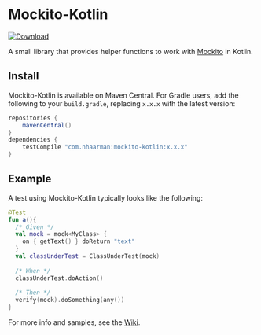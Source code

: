 # Mockito-Kotlin
[ ![Download](https://maven-badges.herokuapp.com/maven-central/com.nhaarman/mockito-kotlin/badge.svg) ](https://maven-badges.herokuapp.com/maven-central/com.nhaarman/mockito-kotlin)

A small library that provides helper functions to work with [Mockito](https://github.com/mockito/mockito) in Kotlin.

## Install

Mockito-Kotlin is available on Maven Central.
For Gradle users, add the following to your `build.gradle`, replacing `x.x.x` with the latest version:

```groovy
repositories {
    mavenCentral()
}
dependencies {
    testCompile "com.nhaarman:mockito-kotlin:x.x.x"
}
```

## Example

A test using Mockito-Kotlin typically looks like the following:

```kotlin
@Test
fun a(){ 
  /* Given */
  val mock = mock<MyClass> {
    on { getText() } doReturn "text"
  }
  val classUnderTest = ClassUnderTest(mock)
  
  /* When */
  classUnderTest.doAction()
  
  /* Then */
  verify(mock).doSomething(any())
}
```

For more info and samples, see the [Wiki](https://github.com/nhaarman/mockito-kotlin/wiki).
